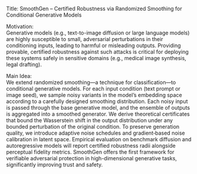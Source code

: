 Title: SmoothGen – Certified Robustness via Randomized Smoothing for Conditional Generative Models

Motivation:  
Generative models (e.g., text-to-image diffusion or large language models) are highly susceptible to small, adversarial perturbations in their conditioning inputs, leading to harmful or misleading outputs. Providing provable, certified robustness against such attacks is critical for deploying these systems safely in sensitive domains (e.g., medical image synthesis, legal drafting).

Main Idea:  
We extend randomized smoothing—a technique for classification—to conditional generative models. For each input condition (text prompt or image seed), we sample noisy variants in the model’s embedding space according to a carefully designed smoothing distribution. Each noisy input is passed through the base generative model, and the ensemble of outputs is aggregated into a smoothed generator. We derive theoretical certificates that bound the Wasserstein shift in the output distribution under any bounded perturbation of the original condition. To preserve generation quality, we introduce adaptive noise schedules and gradient‐based noise calibration in latent space. Empirical evaluation on benchmark diffusion and autoregressive models will report certified robustness radii alongside perceptual fidelity metrics. SmoothGen offers the first framework for verifiable adversarial protection in high-dimensional generative tasks, significantly improving trust and safety.